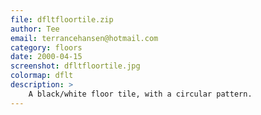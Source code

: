 ```yaml
---
file: dfltfloortile.zip
author: Tee
email: terrancehansen@hotmail.com
category: floors
date: 2000-04-15
screenshot: dfltfloortile.jpg
colormap: dflt
description: >
    A black/white floor tile, with a circular pattern.
---
```


